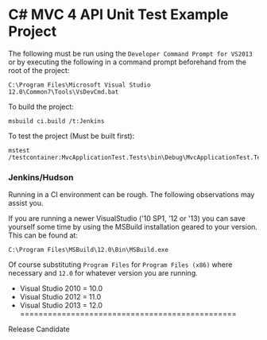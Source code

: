 C# MVC 4 API Unit Test Example Project
=========================================

The following must be run using the `Developer Command Prompt for VS2013` or by executing the following in a command prompt beforehand from the root of the project:
	
	C:\Program Files\Microsoft Visual Studio 12.0\Common7\Tools\VsDevCmd.bat


To build the project:

	msbuild ci.build /t:Jenkins

To test the project (Must be built first):
    	
	mstest /testcontainer:MvcApplicationTest.Tests\bin\Debug\MvcApplicationTest.Tests.dll

### Jenkins/Hudson ###
Running in a CI environment can be rough. The following observations may assist you.

If you are running a newer VisualStudio ('10 SP1, '12 or '13) you can save yourself some time by using the MSBuild installation geared to your version. This can be found at:

	C:\Program Files\MSBuild\12.0\Bin\MSBuild.exe

Of course substituting `Program Files` for `Program Files (x86)` where necessary and `12.0` for whatever version you are running.

- Visual Studio 2010 = 10.0
- Visual Studio 2012 = 11.0
- Visual Studio 2013 = 12.0
===============================================

Release Candidate
